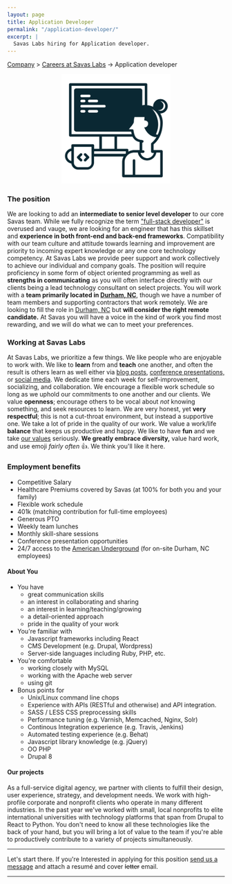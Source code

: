 ```yaml
---
layout: page
title: Application Developer
permalink: "/application-developer/"
excerpt: |
  Savas Labs hiring for Application developer.
---
```


[Company](/company) > [Careers at Savas Labs](/careers) -> Application developer

<p style="text-align:center;">
  <img src="/assets/img/jobs/developer.png" alt="Application Developer" class="center" style="width: 50%; max-width: 300px;">
</p>

### The position
We are looking to add an **intermediate to senior level developer** to our core Savas team. While we fully recognize the term ["full-stack developer"](https://dev.to/remotesynth/theres-no-such-thing-as-a-full-stack-developer-2fp9) is overused and vauge, we are looking for an engineer that has this skillset and **experience in both front-end and back-end frameworks**. Compatibility with our team culture and attitude towards learning and improvement are priority to incoming expert knowledge or any one core technology competency. At Savas Labs we provide peer support and work collectively to achieve our individual and company goals. The position will require proficiency in some form of object oriented programming as well as **strengths in communicating** as you will often interface directly with our clients being a lead technology consultant on select projects. You will work with a **team primarily located in [Durham, NC](/durham)**, though we have a number of team members and supporting contractors that work remotely. We are looking to fill the role in [Durham, NC](/durham) but **will consider the right remote candidate.** At Savas you will have a voice in the kind of work you find most rewarding, and we will do what we can to meet your preferences.

### Working at Savas Labs
At Savas Labs, we prioritize a few things. We like people who are enjoyable to work
with. We like to **learn** from and **teach** one another, and often the result is others
 learn as well either via [blog posts](/blog),
 [conference presentations,](https://events.drupal.org/neworleans2016/sessions/total-value-ownership-drupal-8-and-beyond) or [social media](https://twitter.com/savaslabs).
We dedicate time each week for self-improvement, socializing, and collaboration.
We encourage a flexible work schedule
so long as we uphold our commitments to one another and our clients. We
value **openness**; encourage others to be vocal about _not_ knowing something,
and seek resources to learn. We are very honest, yet **very respectful**; this is not a cut-throat
environment, but instead a supportive one.
We take a lot of pride in the quality of our work. We value a work/life **balance**
that keeps us productive and happy. We like to have **fun** and we take [our values](/mission-and-values) seriously.
**We greatly embrace diversity,** value hard work, and use emoji _fairly often_ :+1:. We think you'll like it here.

### Employment benefits
+ Competitive Salary
+ Healthcare Premiums covered by Savas (at 100% for both you and your family)
+ Flexible work schedule
+ 401k (matching contribution for full-time employees)
+ Generous PTO
+ Weekly team lunches
+ Monthly skill-share sessions
+ Conference presentation opportunities
+ 24/7 access to the [American Underground](http://americanunderground.com/) (for on-site Durham, NC employees)

#### About You
+ You have
  + great communication skills
  + an interest in collaborating and sharing
  + an interest in learning/teaching/growing
  + a detail-oriented approach
  + pride in the quality of your work
+ You're familiar with
  + Javascript frameworks including React
  + CMS Development (e.g. Drupal, Wordpress)
  + Server-side languages including Ruby, PHP, etc.
+ You're comfortable
  + working closely with MySQL
  + working with the Apache web server
  + using git
+ Bonus points for
  + Unix/Linux command line chops
  + Experience with APIs (RESTful and otherwise) and API integration.
  + SASS / LESS CSS preprocessing skills
  + Performance tuning (e.g. Varnish, Memcached, Nginx, Solr)
  + Continous Integration experience (e.g. Travis, Jenkins)
  + Automated testing experience (e.g. Behat)
  + Javascript library knowledge (e.g. jQuery)
  + OO PHP
  + Drupal 8

#### Our projects
As a full-service digital agency, we partner with clients to fulfill their design, user experience, strategy, and development needs. We work with high-profile corporate and nonprofit clients who operate in many different industries. In the past year we've worked with small, local nonprofits to elite international universities with technology platforms that span from Drupal to React to Python. You don't need to know all these technologies like the back of your hand, but you will bring a lot of value to the team if you're able to productively contribute to a variety of projects simultaneously.

---

Let's start there.
If you're Interested in applying for this position
<a href="mailto:careers@savaslabs.com">send us a message</a> and attach a resumé and cover ~~letter~~ email.

---